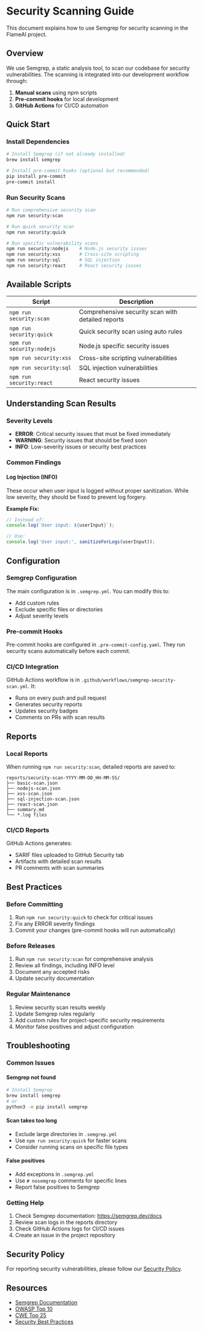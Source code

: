 # Security Scanning Guide

This document explains how to use Semgrep for security scanning in the FlameAI project.

## Overview

We use Semgrep, a static analysis tool, to scan our codebase for security vulnerabilities. The scanning is integrated into our development workflow through:

1. **Manual scans** using npm scripts
2. **Pre-commit hooks** for local development
3. **GitHub Actions** for CI/CD automation

## Quick Start

### Install Dependencies

```bash
# Install Semgrep (if not already installed)
brew install semgrep

# Install pre-commit hooks (optional but recommended)
pip install pre-commit
pre-commit install
```

### Run Security Scans

```bash
# Run comprehensive security scan
npm run security:scan

# Run quick security scan
npm run security:quick

# Run specific vulnerability scans
npm run security:nodejs    # Node.js security issues
npm run security:xss       # Cross-site scripting
npm run security:sql       # SQL injection
npm run security:react     # React security issues
```

## Available Scripts

| Script | Description |
|--------|-------------|
| `npm run security:scan` | Comprehensive security scan with detailed reports |
| `npm run security:quick` | Quick security scan using auto rules |
| `npm run security:nodejs` | Node.js specific security issues |
| `npm run security:xss` | Cross-site scripting vulnerabilities |
| `npm run security:sql` | SQL injection vulnerabilities |
| `npm run security:react` | React security issues |

## Understanding Scan Results

### Severity Levels

- **ERROR**: Critical security issues that must be fixed immediately
- **WARNING**: Security issues that should be fixed soon
- **INFO**: Low-severity issues or security best practices

### Common Findings

#### Log Injection (INFO)
These occur when user input is logged without proper sanitization. While low severity, they should be fixed to prevent log forgery.

**Example Fix:**
```javascript
// Instead of:
console.log(`User input: ${userInput}`);

// Use:
console.log('User input:', sanitizeForLogs(userInput));
```

## Configuration

### Semgrep Configuration

The main configuration is in `.semgrep.yml`. You can modify this to:
- Add custom rules
- Exclude specific files or directories
- Adjust severity levels

### Pre-commit Hooks

Pre-commit hooks are configured in `.pre-commit-config.yaml`. They run security scans automatically before each commit.

### CI/CD Integration

GitHub Actions workflow is in `.github/workflows/semgrep-security-scan.yml`. It:
- Runs on every push and pull request
- Generates security reports
- Updates security badges
- Comments on PRs with scan results

## Reports

### Local Reports

When running `npm run security:scan`, detailed reports are saved to:
```
reports/security-scan-YYYY-MM-DD_HH-MM-SS/
├── basic-scan.json
├── nodejs-scan.json
├── xss-scan.json
├── sql-injection-scan.json
├── react-scan.json
├── summary.md
└── *.log files
```

### CI/CD Reports

GitHub Actions generates:
- SARIF files uploaded to GitHub Security tab
- Artifacts with detailed scan results
- PR comments with scan summaries

## Best Practices

### Before Committing

1. Run `npm run security:quick` to check for critical issues
2. Fix any ERROR severity findings
3. Commit your changes (pre-commit hooks will run automatically)

### Before Releases

1. Run `npm run security:scan` for comprehensive analysis
2. Review all findings, including INFO level
3. Document any accepted risks
4. Update security documentation

### Regular Maintenance

1. Review security scan results weekly
2. Update Semgrep rules regularly
3. Add custom rules for project-specific security requirements
4. Monitor false positives and adjust configuration

## Troubleshooting

### Common Issues

#### Semgrep not found
```bash
# Install Semgrep
brew install semgrep
# or
python3 -m pip install semgrep
```

#### Scan takes too long
- Exclude large directories in `.semgrep.yml`
- Use `npm run security:quick` for faster scans
- Consider running scans on specific file types

#### False positives
- Add exceptions in `.semgrep.yml`
- Use `# nosemgrep` comments for specific lines
- Report false positives to Semgrep

### Getting Help

1. Check Semgrep documentation: https://semgrep.dev/docs
2. Review scan logs in the reports directory
3. Check GitHub Actions logs for CI/CD issues
4. Create an issue in the project repository

## Security Policy

For reporting security vulnerabilities, please follow our [Security Policy](SECURITY_POLICY.md).

## Resources

- [Semgrep Documentation](https://semgrep.dev/docs)
- [OWASP Top 10](https://owasp.org/www-project-top-ten/)
- [CWE Top 25](https://cwe.mitre.org/top25/)
- [Security Best Practices](https://semgrep.dev/docs/writing-rules/rule-ideas/)